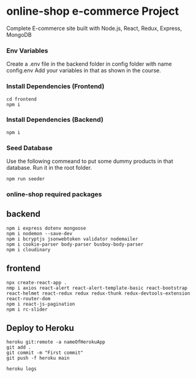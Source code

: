 # online-shop e-commerce Project

Complete E-commerce site built with Node.js, React, Redux, Express, MongoDB

### Env Variables

Create a .env file in the backend folder in config folder with name config.env
Add your variables in that as shown in the course.

### Install Dependencies (Frontend)

```
cd frontend
npm i
```

### Install Dependencies (Backend)

```
npm i
```

### Seed Database

Use the following commeand to put some dummy products in that database.
Run it in the root folder.

```
npm run seeder
```

### online-shop required packages

## backend

```
npm i express dotenv mongoose
npm i nodemon --save-dev
npm i bcryptjs jsonwebtoken validator nodemailer
npm i cookie-parser body-parser busboy-body-parser
npm i cloudinary
```

## frontend

```
npx create-react-app .
nmp i axios react-alert react-alert-template-basic react-bootstrap react-helmet react-redux redux redux-thunk redux-devtools-extension react-router-dom
npm i react-js-pagination
npm i rc-slider

```

## Deploy to Heroku
```
heroku git:remote -a nameOfHerokuApp
git add .
git commit -m "First commit"
git push -f heroku main

heroku logs
```
